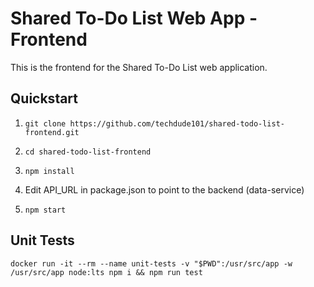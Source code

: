 # Shared To-Do List Web App - Frontend

This is the frontend for the Shared To-Do List web application.

## Quickstart
1. `git clone https://github.com/techdude101/shared-todo-list-frontend.git`  
2. `cd shared-todo-list-frontend`  
3. `npm install`  

4. Edit API_URL in package.json to point to the backend (data-service)
5. `npm start`  

## Unit Tests
`docker run -it --rm --name unit-tests -v "$PWD":/usr/src/app -w /usr/src/app node:lts npm i && npm run test`
